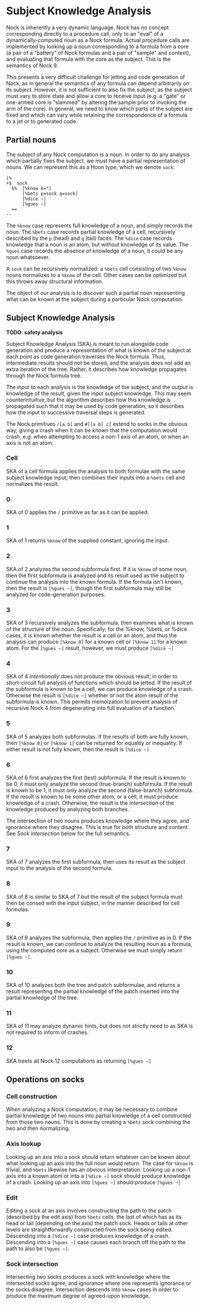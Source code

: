 # Subject Knowledge Analysis

Nock is inherently a very dynamic language.
Nock has no concept corresponding directly to a procedure call, only to an "eval" of a dynamically-computed noun as a Nock formula.
Actual procedure calls are implemented by looking up a noun corresponding to a formula from a core (a pair of a "battery" of Nock formulas and a pair of "sample" and context), and evaluating that formula with the core as the subject.
This is the semantics of Nock 9.

This presents a very difficult challenge for jetting and code generation of Nock, as in general the semantics of any formula can depend arbitrarily on its subject.
However, it is not sufficient to also fix the subject, as the subject must vary to store state and allow a core to receive input (e.g. a "gate" or one-armed core is "slammed" by altering the sample prior to invoking the arm of the core).
In general, we need to know which parts of the subject are fixed and which can vary while retaining the correspondence of a formula to a jet or to generated code.

## Partial nouns
The subject of any Nock computation is a noun.
In order to do any analysis which partially fixes the subject, we must have a partial representation of nouns.
We can represent this as a Hoon type, which we denote `sock`:

```
|%
+$  sock
  $%  [%know k=*]
      [%bets p=sock q=sock]
      [%dice ~]
      [%gues ~]
  ==
--
```

The `%know` case represents full knowledge of a noun, and simply records the noun.
The `%bets` case records partial knowledge of a cell, recursively described by the `p` (head) and `q` (tail) faces.
The `%dice` case records knowledge that a noun is an atom, but without knowledge of its value.
The `%gues` case records the absence of knowledge of a noun, it could be any noun whatsoever.

A `sock` can be recursively normalized: a `%bets` cell consisting of two `%know` nouns normalizes to a `%know` of the cell.
Other cases can be optimized but this throws away structural information.

The object of our analysis is to discover such a partial noun representing what can be known at the subject during a particular Nock computation.

## Subject Knowledge Analysis
**TODO: safety analysis**

Subject Knowledge Analysis (SKA) is meant to run alongside code generation and produce a representation of what is known of the subject at each point as code generation traverses the Nock formula.
Thus, intermediate results should not be stored, and the analysis does not add an extra iteration of the tree. Rather, it describes how knowledge propagates through the Nock formula tree.

The *input* to each analysis is the knowledge of the subject, and the *output* is knowledge of the result, given the input subject knowledge.
This may seem counterintuitive, but the algorithm describes how this knowledge is propagated such that it may be used by code generation, so it describes how the input to successive traversal steps is generated.

The Nock primitives `/[a b]` and `#[[a b] c]` extend to socks in the obvious way, giving a crash when it can be *known* that the computation would crash, e.g. when attempting to access a non-1 axis of an atom, or
when an axis is not an atom.

### Cell
SKA of a cell formula applies the analysis to both formulae with the same subject knowledge input, then combines their inputs into a `%bets` cell and normalizes the result.

### 0
SKA of 0 applies the `/` primitive as far as it can be applied.

### 1
SKA of 1 returns `%know` of the supplied constant, ignoring the input.

### 2
SKA of 2 analyzes the second subformula first. If it is `%know` of some noun, then the first subformula is analyzed and its result used as the subject to continue the analysis into the known formula.
If the formula isn't known, then the result is `[%gues ~]`, though the first subformula may still be analyzed for code-generation purposes.

### 3
SKA of 3 recursively analyzes the subformula, then examines what is known of the structure of the noun. Specifically, for the %know, %bets, or %dice cases, it is known whether the result is a cell or an atom, and thus
the analysis can produce `[%know 0]` for a known cell or `[%know 1]` for a known atom. For the `[%gues ~]` result, however, we must produce `[%dice ~]`

### 4
SKA of 4 *intentionally* does not produce the obvious result, in order to short-circuit full analysis of functions which should be jetted.
If the result of the subformula is known to be a cell, we can produce knowledge of a crash.
Otherwise the result is `[%dice ~]` whether or not the atom result of the subformula is known.
This permits memoization to prevent analysis of recursive Nock 4 from degenerating into full evaluation of a function.

### 5
SKA of 5 analyzes both subformulas.
If the results of both are fully known, then `[%know 0]` or `[%know 1]` can be returned for equality or inequality.
If either result is not fully known, then the result is `[%dice ~]`

### 6
SKA of 6 first analyzes the first (test) subformula.
If the result is known to be 0, it must only analyze the second (true-branch) subformula.
If the result is known to be 1, it must only analyze the second (false-branch) subformula.
If the result is known to be some other atom, or a cell, it must produce knowledge of a crash.
Otherwise, the result is the _intersection_ of the knowledge produced by analyzing both branches.

The intersection of two nouns produces knowledge where they agree, and ignorance where they disagree.
This is true for both structure and content. See _Sock intersection_ below for the full semantics.

### 7
SKA of 7 analyzes the first subformula, then uses its result as the subject input to the analysis of the second formula.

### 8
SKA of 8 is similar to SKA of 7 but the result of the subject formula must then be consed with the input subject, in the manner described for cell formulas.

### 9
SKA of 9 analyzes the subformula, then applies the `/` primitive as in 0.
If the result is known, we can continue to analyze the resulting noun as a formula, using the computed core as a subject.
Otherwise we must simply return `[%gues ~]`.

### 10
SKA of 10 analyzes both the tree and patch subformulae, and returns a result representing the partial knowledge of the patch inserted into the partial knowledge of the tree.

### 11
SKA of 11 may analyze dynamic hints, but does not strictly need to as SKA is not required to inform of crashes.

### 12
SKA treets all Nock 12 computations as returning `[%gues ~]`

## Operations on socks

### Cell construction
When analyzing a Nock computation, it may be necessary to combine partial knowledge of two nouns into partial knowledge of a cell constructed from those two nouns.
This is done by creating a `%bets` sock combining the two and then normalizing.

### Axis lookup
Looking up an axis into a sock should return whatever can be known about what looking up an axis into the full noun would return.
The case for `%know` is trivial, and `%bets` likewise has an obvious interpretation.
Looking up a non-1 axis into a known atom or into a `[%dice ~]` sock should produce knowledge of a crash.
Looking up an axis into `[%gues ~]` should produce `[%gues ~]`

### Edit
Editing a sock at an axis involves constructing the path to the patch (described by the edit axis) from `%bets` cells, the last of which has as its head or tail (depending on the axis) the patch sock.
Heads or tails at other levels are straightforwardly constructed from the sock being edited.
Descending into a `[%dice ~]` case produces knowledge of a crash.
Descending into a `[%gues ~]` case causes each branch off the path to the path to  also be `[%gues ~]`.

### Sock intersection
Intersecting two socks produces a sock with knowledge where the intersected socks agree, and ignorance where one represents ignorance or the socks disagree.
Intersection descends into `%know` cases in order to produce the maximum degree of agreed-upon knowledge.

